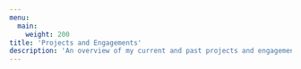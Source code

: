 ```yaml
---
menu:
  main:
    weight: 200
title: 'Projects and Engagements'
description: 'An overview of my current and past projects and engagements'
---
```



